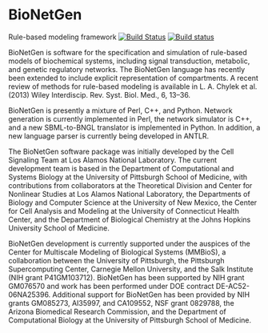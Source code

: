 # BioNetGen

Rule-based modeling framework
[![Build Status](https://travis-ci.org/RuleWorld/bionetgen.svg?branch=master)](https://travis-ci.org/RuleWorld/bionetgen)
[![Build status](https://ci.appveyor.com/api/projects/status/f7klreiao20ylwon?svg=true)](https://ci.appveyor.com/project/jczech/bionetgen)

BioNetGen is software for the specification and simulation of rule-based models
of biochemical systems, including signal transduction, metabolic, and genetic
regulatory networks. The BioNetGen language has recently been extended to
include explicit representation of compartments. A recent review of methods for
rule-based modeling is available in L. A. Chylek et al. (2013) Wiley
Interdiscip. Rev. Syst. Biol. Med., 6, 13–36.

BioNetGen is presently a mixture of Perl, C++, and Python. Network generation
is currently implemented in Perl, the network simulator is C++, and a new
SBML-to-BNGL translator is implemented in Python. In addition, a new language
parser is currently being developed in ANTLR.

The BioNetGen software package was initially developed by the Cell Signaling
Team at Los Alamos National Laboratory. The current development team is based
in the Department of Computational and Systems Biology at the University of
Pittsburgh School of Medicine, with contributions from collaborators at the
Theoretical Division and Center for Nonlinear Studies at Los Alamos National
Laboratory, the Departments of Biology and Computer Science at the University
of New Mexico, the Center for Cell Analysis and Modeling at the University of
Connecticut Health Center, and the Department of Biological Chemistry at the
Johns Hopkins University School of Medicine.

BioNetGen development is currently supported under the auspices of the Center
for Multiscale Modeling of Biological Systems (MMBioS), a collaboration between
the University of Pittsburgh, the Pittsburgh Supercomputing Center, Carnegie
Mellon University, and the Salk Institute (NIH grant P41GM103712). BioNetGen
has been supported by NIH grant GM076570 and work has been performed under DOE
contract DE-AC52-06NA25396. Additional support for BioNetGen has been provided
by NIH grants GM085273, AI35997, and CA109552, NSF grant 0829788, the Arizona
Biomedical Research Commission, and the Department of Computational Biology at
the University of Pittsburgh School of Medicine.
